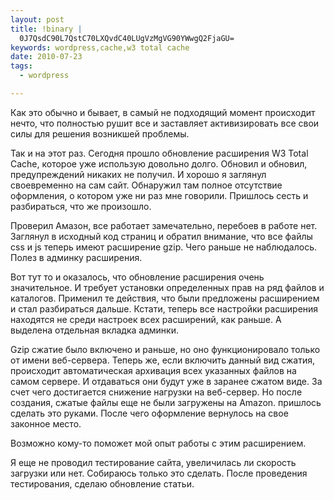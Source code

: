 ```yaml
--- 
layout: post
title: !binary |
  0J7QsdC90L7QstC70LXQvdC40LUgVzMgVG90YWwgQ2FjaGU=
keywords: wordpress,cache,w3 total cache
date: 2010-07-23
tags:
  - wordpress

---
```

Как это обычно и бывает, в самый не подходящий момент происходит нечто, что полностью рушит все и заставляет активизировать все свои силы для решения возникшей проблемы.

Так и на этот раз. Сегодня прошло обновление расширения W3 Total Cache, которое уже использую довольно долго. Обновил и обновил, предупреждений никаких не получил. И хорошо я заглянул своевременно на сам сайт. Обнаружил там полное отсутствие оформления, о котором уже ни раз мне говорили. Пришлось сесть и разбираться, что же произошло.

Проверил Амазон, все работает замечательно, перебоев в работе нет. Заглянул в исходный код страниц и обратил внимание, что все файлы css и js теперь имеют расширение gzip. Чего раньше не наблюдалось. Полез в админку расширения.

Вот тут то и оказалось, что обновление расширения очень значительное. И требует установки определенных прав на ряд файлов и каталогов. Применил те действия, что были предложены расширением и стал разбираться дальше. Кстати, теперь все настройки расширения находятся не среди настроек всех расширений, как раньше. А выделена отдельная вкладка админки.

Gzip сжатие было включено и раньше, но оно функционировало только от имени веб-сервера. Теперь же, если включить данный вид сжатия, происходит автоматическая архивация всех указанных файлов на самом сервере. И отдаваться они будут уже в заранее сжатом виде. За счет чего достигается снижение нагрузки на веб-сервер. Но после создания, сжатые файлы еще не были загружены на Amazon. пришлось сделать это руками. После чего оформление вернулось на свое законное место.

Возможно кому-то поможет мой опыт работы с этим расширением.

Я еще не проводил тестирование сайта, увеличилась ли скорость загрузки или нет. Собираюсь только это сделать. После проведения тестирования, сделаю обновление статьи.

